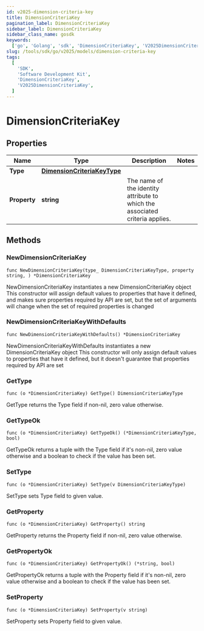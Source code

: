```yaml
---
id: v2025-dimension-criteria-key
title: DimensionCriteriaKey
pagination_label: DimensionCriteriaKey
sidebar_label: DimensionCriteriaKey
sidebar_class_name: gosdk
keywords:
  ['go', 'Golang', 'sdk', 'DimensionCriteriaKey', 'V2025DimensionCriteriaKey']
slug: /tools/sdk/go/v2025/models/dimension-criteria-key
tags:
  [
    'SDK',
    'Software Development Kit',
    'DimensionCriteriaKey',
    'V2025DimensionCriteriaKey',
  ]
---
```


# DimensionCriteriaKey

## Properties

| Name | Type | Description | Notes |
| --- | --- | --- | --- |
| **Type** | [**DimensionCriteriaKeyType**](dimension-criteria-key-type) |  |
| **Property** | **string** | The name of the identity attribute to which the associated criteria applies. |

## Methods

### NewDimensionCriteriaKey

`func NewDimensionCriteriaKey(type_ DimensionCriteriaKeyType, property string, ) *DimensionCriteriaKey`

NewDimensionCriteriaKey instantiates a new DimensionCriteriaKey object This constructor will assign default values to properties that have it defined, and makes sure properties required by API are set, but the set of arguments will change when the set of required properties is changed

### NewDimensionCriteriaKeyWithDefaults

`func NewDimensionCriteriaKeyWithDefaults() *DimensionCriteriaKey`

NewDimensionCriteriaKeyWithDefaults instantiates a new DimensionCriteriaKey object This constructor will only assign default values to properties that have it defined, but it doesn't guarantee that properties required by API are set

### GetType

`func (o *DimensionCriteriaKey) GetType() DimensionCriteriaKeyType`

GetType returns the Type field if non-nil, zero value otherwise.

### GetTypeOk

`func (o *DimensionCriteriaKey) GetTypeOk() (*DimensionCriteriaKeyType, bool)`

GetTypeOk returns a tuple with the Type field if it's non-nil, zero value otherwise and a boolean to check if the value has been set.

### SetType

`func (o *DimensionCriteriaKey) SetType(v DimensionCriteriaKeyType)`

SetType sets Type field to given value.

### GetProperty

`func (o *DimensionCriteriaKey) GetProperty() string`

GetProperty returns the Property field if non-nil, zero value otherwise.

### GetPropertyOk

`func (o *DimensionCriteriaKey) GetPropertyOk() (*string, bool)`

GetPropertyOk returns a tuple with the Property field if it's non-nil, zero value otherwise and a boolean to check if the value has been set.

### SetProperty

`func (o *DimensionCriteriaKey) SetProperty(v string)`

SetProperty sets Property field to given value.
